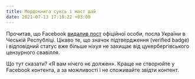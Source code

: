 ```yaml
---
title: Мордокнига суксь і маст дай
date: 2021-07-13 17:10:22 +03:00
---
```


Прочитав, що Facebook [видалив пост][1] офіційної особи, посла України в Чеській Республіці. Цікаво те, що значок підтвердження (verified badge) і відповідний статус вже більше ніхуя не захищає від цукербергівського цензурного свавілля.

Що тут сказати? «Я вам нічєго нє должен». Краще не створюйте у Facebook контента, а за можливості і не споживайте звідти контент.

[1]: https://www.facebook.com/yevhen.perebyinis/posts/1043542289515318
